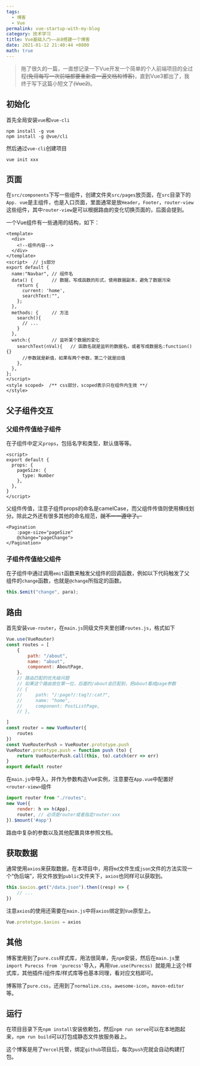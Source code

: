 ```yaml
---
tags: 
  - 博客
  - Vue
permalink: vue-startup-with-my-blog
category: 技术学习
title: Vue基础入门——从0搭建一个博客
date: 2021-01-12 21:40:44 +0800
math: true
---
```


> 拖了很久的一篇，一直想记录一下Vue开发一个简单的个人前端项目的全过程<del>(免得每写一次前端都要重新查一遍文档和博客)</del>，直到Vue3都出了，我终于写下这篇小短文了<del>(Vue2)</del>。

## 初始化

首先全局安装`vue`和`vue-cli`

```shell
npm install -g vue
npm install -g @vue/cli
```

然后通过`vue-cli`创建项目

```shell
vue init xxx
```

## 页面

在`src/components`下写一些组件，创建文件夹`src/pages`放页面，在`src`目录下的`App.
vue`是主组件，也是入口页面，里面通常是放`Header`，`Footer`，`router-view`这些组件，其中`router-view`是可以根据路由的变化切换页面的，后面会提到。

一个Vue组件有一些通用的结构，如下：

```vue
<template>
  <div>
    <!--组件内容-->
  </div>
</template>
<script>  // js部分
export default {
  name:"Navbar", // 组件名
  data() {       // 数据，写成函数的形式，使用数据副本，避免了数据污染
    return {
      current: 'home',
      searchText:"",
    };
  },
  methods: {     // 方法
    search(){
      // ...
    }
  },
  watch:{        // 监听某个数据的变化 
    searchText(nVal){   // 函数名就是监听的数据名，或者写成数据名:function(){}
      //参数就是新值，如果有两个参数，第二个就是旧值
    },
  },
};
</script>
<style scoped>  /** css部分，scoped表示只在组件内生效 **/
</style>
```

## 父子组件交互

### 父组件传值给子组件

在子组件中定义`props`，包括名字和类型，默认值等等。

```vue
<script>
export default {
  props: {
    pageSize: {
      type: Number
    },
  },
}
</script>
```

父组件传值，注意子组件props的命名是camelCase，而父组件传值则使用横线划分。除此之外还有很多其他的命名规范，<del>就不一一遵守了。</del>

```vue
<Pagination 
    :page-size="pageSize"
    @change="pageChange">
</Pagination>
```

### 子组件传值给父组件

在子组件中通过调用`emit`函数来触发父组件的回调函数，例如以下代码触发了父组件的`change`函数，也就是`@change`所指定的函数。

```js
this.$emit("change", para);
```

## 路由

首先安装`vue-router`，在`main.js`同级文件夹里创建`routes.js`，格式如下

```js
Vue.use(VueRouter)
const routes = [
    {
        path: "/about",
        name: "about",
        component: AboutPage,
    },
    // 路由匹配的优先级问题
    // 如果这个路由放在第一位，后面的/about会匹配到，把about看成page参数
    // {
    //     path: "/:page?/:tag?/:cat?",
    //     name: "home",
    //     component: PostListPage,
    // },

]
const router = new VueRouter({
    routes
})
const VueRouterPush = VueRouter.prototype.push
VueRouter.prototype.push = function push (to) {
    return VueRouterPush.call(this, to).catch(err => err)
}
export default router
```

在`main.js`中导入，并作为参数构造Vue实例，注意要在`App.vue`中配置好`<router-view>`组件

```js
import router from "./routes";
new Vue({
    render: h => h(App),
    router, // 必须是router或者指定router:xxx
}).$mount('#app')
```

路由中复杂的参数以及其他配置具体参照文档。

## 获取数据

通常使用`axios`来获取数据，在本项目中，用将`md`文件生成`json`文件的方法实现一个“伪后端”，将文件放到`public`文件夹下，`axios`也同样可以获取到。

```js
this.$axios.get("/data.json").then((resp) => {
    // ...
})
```

注意`axios`的使用还需要在`main.js`中将`axios`绑定到`Vue`原型上。

```js
Vue.prototype.$axios = axios
```

## 其他

博客里用到了`pure.css`样式库，用法很简单，先`npm`安装，然后在`main.js`里`import Purecss from 'purecss'`导入，再用`Vue.use(Purecss)
`就能用上这个样式库，其他插件/组件库/样式库等也基本同理，看对应文档即可。

博客除了`pure.css`，还用到了`normalize.css`，`awesome-icon`，`mavon-editor`等。

## 运行

在项目目录下先`npm install`安装依赖包，然后`npm run serve`可以在本地跑起来，`npm run build`可以打包成静态文件放服务器上。

这个博客是用了`Vercel`托管，绑定`github`项目后，每次`push`完就会自动构建打包。
